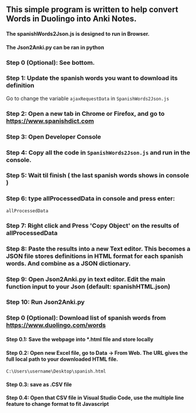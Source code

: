 ## This simple program is written to help convert Words in Duolingo into Anki Notes.

#### The spanishWords2Json.js is designed to run in Browser.
#### The Json2Anki.py can be ran in python


### Step 0 (Optional): See bottom.

### Step 1: Update the spanish words you want to download its definition
Go to change the variable `ajaxRequestData` in `SpanishWords2Json.js`

### Step 2: Open a new tab in Chrome or Firefox, and go to https://www.spanishdict.com

### Step 3: Open Developer Console

### Step 4: Copy all the code in `SpanishWords2Json.js` and run in the console.

### Step 5: Wait til finish ( the last spanish words shows in console )

### Step 6: type allProcessedData in console and press enter:
```
allProcessedData
```

### Step 7: Right click and Press 'Copy Object' on the results of allProcessedData

### Step 8: Paste the results into a new Text editor. This becomes a JSON file stores definitions in HTML format for each spanish words. And combine as a JSON dictionary.

### Step 9: Open Json2Anki.py in text editor. Edit the main function input to your Json (default: spanishHTML.json)

### Step 10: Run Json2Anki.py


### Step 0 (Optional): Download list of spanish words from https://www.duolingo.com/words
#### Step 0.1: Save the webpage into *.html file and store locally
#### Step 0.2: Open new Excel file, go to Data -> From Web. The URL gives the full local path to your downloaded HTML file.
```
C:\Users\username\Desktop\spanish.html
```
#### Step 0.3: save as .CSV file
#### Step 0.4: Open that CSV file in Visual Studio Code, use the multiple line feature to change format to fit Javascript
